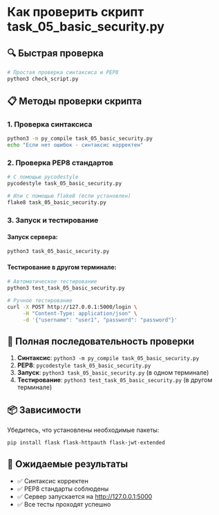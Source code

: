 # Как проверить скрипт task_05_basic_security.py

## 🔍 Быстрая проверка

```bash
# Простая проверка синтаксиса и PEP8
python3 check_script.py
```

## 📋 Методы проверки скрипта

### 1. Проверка синтаксиса
```bash
python3 -m py_compile task_05_basic_security.py
echo "Если нет ошибок - синтаксис корректен"
```

### 2. Проверка PEP8 стандартов
```bash
# С помощью pycodestyle
pycodestyle task_05_basic_security.py

# Или с помощью flake8 (если установлен)
flake8 task_05_basic_security.py
```

### 3. Запуск и тестирование

#### Запуск сервера:
```bash
python3 task_05_basic_security.py
```

#### Тестирование в другом терминале:
```bash
# Автоматическое тестирование
python3 test_task_05_basic_security.py

# Ручное тестирование
curl -X POST http://127.0.0.1:5000/login \
     -H "Content-Type: application/json" \
     -d '{"username": "user1", "password": "password"}'
```

## 🚀 Полная последовательность проверки

1. **Синтаксис**: `python3 -m py_compile task_05_basic_security.py`
2. **PEP8**: `pycodestyle task_05_basic_security.py`
3. **Запуск**: `python3 task_05_basic_security.py` (в одном терминале)
4. **Тестирование**: `python3 test_task_05_basic_security.py` (в другом терминале)

## 📦 Зависимости

Убедитесь, что установлены необходимые пакеты:
```bash
pip install flask flask-httpauth flask-jwt-extended
```

## 🎯 Ожидаемые результаты

- ✅ Синтаксис корректен
- ✅ PEP8 стандарты соблюдены  
- ✅ Сервер запускается на http://127.0.0.1:5000
- ✅ Все тесты проходят успешно